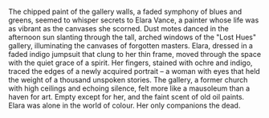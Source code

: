 The chipped paint of the gallery walls, a faded symphony of blues and greens, seemed to whisper secrets to Elara Vance, a painter whose life was as vibrant as the canvases she scorned.  Dust motes danced in the afternoon sun slanting through the tall, arched windows of the "Lost Hues" gallery, illuminating the canvases of forgotten masters.  Elara, dressed in a faded indigo jumpsuit that clung to her thin frame, moved through the space with the quiet grace of a spirit.  Her fingers, stained with ochre and indigo, traced the edges of a newly acquired portrait – a woman with eyes that held the weight of a thousand unspoken stories.  The gallery, a former church with high ceilings and echoing silence, felt more like a mausoleum than a haven for art.  Empty except for her, and the faint scent of old oil paints.  Elara was alone in the world of colour. Her only companions the dead.
